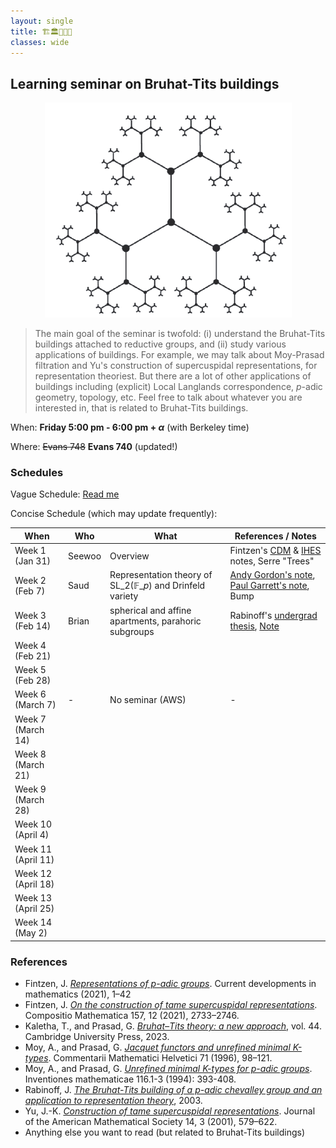 ```yaml
---
layout: single
title: 🏗️🏛️🏢🏫🏰 
classes: wide
---
```



## Learning seminar on Bruhat-Tits buildings

<p align="center">
<img src="/seminar/2025spring-bruhat-tits/BT-SL2Q2.png">
</p>

> The main goal of the seminar is twofold: (i) understand the Bruhat-Tits buildings attached to reductive groups, and (ii) study various applications of buildings. For example, we may talk about Moy-Prasad filtration and Yu's construction of supercuspidal representations, for representation theoriest. But there are a lot of other applications of buildings including (explicit) Local Langlands correspondence, $p$-adic geometry, topology, etc. Feel free to talk about whatever you are interested in, that is related to Bruhat-Tits buildings.


When: **Friday 5:00 pm - 6:00 pm + $\alpha$** (with Berkeley time)

Where: ~~Evans 748~~ **Evans 740** (updated!)

### Schedules

Vague Schedule: [Read me](Bruhat_Tits_seminar.pdf)


Concise Schedule (which may update frequently):

| When               | Who    | What                                                                              | References / Notes                                                                                                                                                                           |
|--------------------|--------|-----------------------------------------------------------------------------------|----------------------------------------------------------------------------------------------------------------------------------------------------------------------------------------------|
| Week 1 (Jan 31)    | Seewoo | Overview                                                                          | Fintzen's [CDM](https://www.math.uni-bonn.de/people/fintzen/Fintzen_CDM.pdf) & [IHES](https://www.math.uni-bonn.de/people/fintzen/IHES_Fintzen.pdf) notes, Serre "Trees"                     |
| Week 2 (Feb 7)     | Saud   | Representation theory of $\mathrm{SL}\_{2}(\mathbb{F}\_{p})$ and Drinfeld variety | [Andy Gordon's note](https://websites.umich.edu/~charchan/seminar/20211004.pdf), [Paul Garrett's note](https://www-users.cse.umn.edu/~garrett/m/repns/notes_2014-15/04_finite_GL2.pdf), Bump |
| Week 3 (Feb 14)    | Brian  | spherical and affine apartments, parahoric subgroups                              | Rabinoff's [undergrad thesis](https://services.math.duke.edu/~jdr/papers/building.pdf), [Note](Note_week3_Bryan.pdf)                                                                         |
| Week 4 (Feb 21)    |        |                                                                                   |                                                                                                                                                                                              |
| Week 5 (Feb 28)    |        |                                                                                   |                                                                                                                                                                                              |
| Week 6 (March 7)   | -      | No seminar (AWS)                                                                  | -                                                                                                                                                                                            |
| Week 7 (March 14)  |        |                                                                                   |                                                                                                                                                                                              |
| Week 8 (March 21)  |        |                                                                                   |                                                                                                                                                                                              |
| Week 9 (March 28)  |        |                                                                                   |                                                                                                                                                                                              |
| Week 10 (April 4)  |        |                                                                                   |                                                                                                                                                                                              |
| Week 11 (April 11) |        |                                                                                   |                                                                                                                                                                                              |
| Week 12 (April 18) |        |                                                                                   |                                                                                                                                                                                              |
| Week 13 (April 25) |        |                                                                                   |                                                                                                                                                                                              |
| Week 14 (May 2)    |        |                                                                                   |                                                                                                                                                                                              |

### References

- Fintzen, J. [*Representations of p-adic groups*](https://www.math.uni-bonn.de/people/fintzen/Fintzen_CDM.pdf). Current developments in mathematics (2021), 1–42
- Fintzen, J. [*On the construction of tame supercuspidal representations*](https://www.cambridge.org/core/journals/compositio-mathematica/article/on-the-construction-of-tame-supercuspidal-representations/70256AF7C1BA82B217A2AB03537F992B). Compositio Mathematica 157, 12 (2021), 2733–2746.
- Kaletha, T., and Prasad, G. [*Bruhat–Tits theory: a new approach*](https://www.cambridge.org/9781108831963), vol. 44. Cambridge University Press, 2023.
- Moy, A., and Prasad, G. [*Jacquet functors and unrefined minimal K-types*](https://link.springer.com/article/10.1007/BF02566411). Commentarii
Mathematici Helvetici 71 (1996), 98–121.
- Moy, A., and Prasad, G. [*Unrefined minimal K-types for p-adic groups*](https://link.springer.com/article/10.1007/BF01231566). Inventiones mathematicae 116.1-3 (1994): 393-408.
- Rabinoff, J. [*The Bruhat-Tits building of a p-adic chevalley group and an application to representation theory*](https://services.math.duke.edu/~jdr/papers/building.pdf), 2003.
- Yu, J.-K. [*Construction of tame supercuspidal representations*](https://www.ams.org/jams/2001-14-03/S0894-0347-01-00363-0/S0894-0347-01-00363-0.pdf). Journal of the American Mathematical Society 14, 3 (2001), 579–622.
- Anything else you want to read (but related to Bruhat-Tits buildings)
